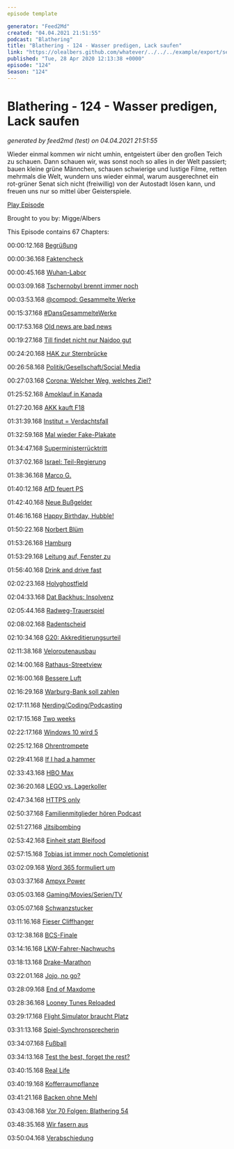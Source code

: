 ```yaml
---
episode template

generator: "Feed2Md"
created: "04.04.2021 21:51:55"
podcast: "Blathering"
title: "Blathering - 124 - Wasser predigen, Lack saufen"
link: "https://olealbers.github.com/whatever/../../../example/export/seasons/5/2020/4/Blathering - 124 - Wasser predigen, Lack saufen.md"
published: "Tue, 28 Apr 2020 12:13:38 +0000"
episode: "124"
Season: "124"
---
```


# Blathering - 124 - Wasser predigen, Lack saufen
_generated by feed2md (test) on 04.04.2021 21:51:55_

Wieder einmal kommen wir nicht umhin, entgeistert über den großen Teich zu schauen. Dann schauen wir, was sonst noch so alles in der Welt passiert; bauen kleine grüne Männchen, schauen schwierige und lustige Filme, retten mehrmals die Welt, wundern uns wieder einmal, warum ausgerechnet ein rot-grüner Senat sich nicht (freiwillig) von der Autostadt lösen kann, und freuen uns nur so mittel über Geisterspiele.

[Play Episode](https://www.blathering.de/podlove/file/1210/s/feed/c/mp3/blathering_124.mp3)

Brought to you by: Migge/Albers

This Episode contains 67 Chapters:


00:00:12.168 [Begrüßung]()

00:00:36.168 [Faktencheck]()

00:00:45.168 [Wuhan-Labor](https://taz.de/Corona-Streit-zwischen-USA-und-China/!5677109/)

00:03:09.168 [Tschernobyl brennt immer noch](https://www.deutschlandfunkkultur.de/arzt-zu-waldbraende-in-tschernobyl-jeder-mensch-kann.1008.de.html?dram:article_id=475507)

00:03:53.168 [@compod: Gesammelte Werke](https://twitter.com/search?q=(from%3Acompod)%20(%40blathering_pod)%20until%3A2020-04-28%20since%3A2020-04-21&src=typed_query&f=live)

00:15:37.168 [#DansGesammelteWerke](https://twitter.com/search?q=(from%3Aevildanwallace)%20(%40blathering_pod)%20until%3A2020-04-28%20since%3A2020-04-21&src=typed_query&f=live)

00:17:53.168 [Old news are bad news](https://www.spiegel.de/politik/deutschland/ursula-von-der-leyen-engagiert-agentur-von-kai-diekmann-fuer-social-media-auftritt-a-1277050.html)

00:19:27.168 [Till findet nicht nur Naidoo gut](https://twitter.com/Alert4_Alert4/status/1253678778955567111)

00:24:20.168 [HAK zur Sternbrücke](https://twitter.com/HAK_Hamburg/status/1254017724566720515)

00:26:58.168 [Politik/Gesellschaft/Social Media]()

00:27:03.168 [Corona: Welcher Weg, welches Ziel?](https://twitter.com/Fischblog/status/1253983767049445377)

01:25:52.168 [Amoklauf in Kanada](https://taz.de/Nach-Amoklauf-in-Kanada/!5680172/)

01:27:20.168 [AKK kauft F18](https://www.tagesschau.de/inland/bundeswehr-eurofighter-f18-103.html)

01:31:39.168 [Institut = Verdachtsfall](https://twitter.com/tazgezwitscher/status/1253357973486940161)

01:32:59.168 [Mal wieder Fake-Plakate](https://www.sueddeutsche.de/panorama/kriminalitaet-essen-unbekannte-haengen-ueber-30-gefaelschte-spd-plakate-auf-dpa.urn-newsml-dpa-com-20090101-200423-99-807402)

01:34:47.168 [Superministerrücktritt](https://www.tagesschau.de/ausland/brasilien-moro-ruecktritt-103.html)

01:37:02.168 [Israel: Teil-Regierung](https://www.tagesschau.de/ausland/israel-regierung-113.html)

01:38:36.168 [Marco G.](https://taz.de/Rechter-Nordkreuz-Prepper-Marko-G/!5679557/)

01:40:12.168 [AfD feuert PS](https://www.zeit.de/politik/deutschland/2020-04/christian-lueth-afd-entlassung-fraktionssprecher-rechtsradikalismus)

01:42:40.168 [Neue Bußgelder](https://www.wbs-law.de/verkehrsrecht/neuer-bussgeldkatalog-teure-zeiten-fuer-autofahrer-49217/)

01:46:16.168 [Happy Birthday, Hubble!](https://de.wikipedia.org/wiki/Hubble-Weltraumteleskop)

01:50:22.168 [Norbert Blüm](https://de.wikipedia.org/wiki/Norbert_Bl%C3%BCm)

01:53:26.168 [Hamburg]()

01:53:29.168 [Leitung auf, Fenster zu](https://www.presseportal.de/blaulicht/pm/82522/4576847)

01:56:40.168 [Drink and drive fast](https://www.presseportal.de/blaulicht/pm/6337/4578598)

02:02:23.168 [Holyghostfield](https://twitter.com/Velo_54/status/1253043385771995136)

02:04:33.168 [Dat Backhus: Insolvenz](https://www.spiegel.de/wirtschaft/unternehmen/corona-krise-baeckereikette-dat-backhus-stellt-insolvenzantrag-a-6c088462-babd-419a-952b-51c2c634f8f0)

02:05:44.168 [Radweg-Trauerspiel](https://twitter.com/GoexM/status/1253420397749350400)

02:08:02.168 [Radentscheid](https://radentscheid-hamburg.de/2020/04/21/radentscheid-hamburg-einigt-sich-mit-rot-gruen-auf-verbesserungen-fuer-radverkehr-initiative-wird-sich-fuer-weitere-massnahmen-einsetzen/)

02:10:34.168 [G20: Akkreditierungsurteil](https://mmm.verdi.de/recht/g20-akkreditierungen-rechtswidrig-entzogen-65949)

02:11:38.168 [Veloroutenausbau](https://hamburg1.de/nachrichten/44592/Velorouten_Ausbau_gestartet.html)

02:14:00.168 [Rathaus-Streetview](https://www.ndr.de/nachrichten/hamburg/360-Grad-Rundgang-durch-Hamburger-Rathaus,rathaustour100.html)

02:16:00.168 [Bessere Luft](https://hamburg1.de/nachrichten/44611/Luftqualitaet_in_Hamburg_deutlich_verbessert.html)

02:16:29.168 [Warburg-Bank soll zahlen](https://hamburg1.de/nachrichten/44626/Warburg_Bank_soll_160_Mio_Euro_zahlen.html)

02:17:11.168 [Nerding/Coding/Podcasting]()

02:17:15.168 [Two weeks](https://www.golem.de/news/huawei-watch-gt-2e-mit-sp02-messung-kostet-170-euro-2004-147970.html)

02:22:17.168 [Windows 10 wird 5](https://www.zdnet.com/article/windows-10-five-years-later-almost-nothing-turned-out-as-planned-and-thats-ok/)

02:25:12.168 [Ohrentrompete](https://twitter.com/randzonen/status/1252983329286172673)

02:29:41.168 [If I had a hammer](https://twitter.com/theGunrun/status/1252789873699745792)

02:33:43.168 [HBO Max](https://www.golem.de/news/konkurrenz-fuer-netflix-und-disney-hbo-max-startet-am-27-mai-2004-148015.html)

02:36:20.168 [LEGO vs. Lagerkoller](https://rebrickable.com/mocs/MOC-38952/Allouryuen/the-child-aka-baby-yoda/#photos)

02:47:34.168 [HTTPS only](https://twitter.com/podigee_de/status/1253284990386876417)

02:50:37.168 [Familienmitglieder hören Podcast](https://www.tobiasmigge.de/2020/04/22/2read-130-wer-bist-du/)

02:51:27.168 [Jitsibombing](https://twitter.com/stammtischphilo/status/1253708266820993024)

02:53:42.168 [Einheit statt Bleifood](https://twitter.com/stammtischphilo/status/1254534270183518208)

02:57:15.168 [Tobias ist immer noch Completionist](https://twitter.com/tmigge/status/1254017053226385408)

03:02:09.168 [Word 365 formuliert um](https://www.golem.de/news/office-365-microsoft-word-schlaegt-selbststaendig-alternative-saetze-vor-2004-148007.html)

03:03:37.168 [Ampyx Power](https://www.golem.de/news/ampyx-power-fliegendes-windkraftwerk-aus-den-niederlanden-2004-148050.html)

03:05:03.168 [Gaming/Movies/Serien/TV]()

03:05:07.168 [Schwanzstucker](https://twitter.com/stammtischphilo/status/1253714265049116674)

03:11:16.168 [Fieser Cliffhanger](https://en.wikipedia.org/wiki/Chapter_7:_The_Reckoning)

03:12:38.168 [BCS-Finale](https://www.merkur.de/leben/serien/better-call-saul-breaking-bad-netflix-sechste-staffel-finale-wann-coronavirus-zr-13700246.html)

03:14:16.168 [LKW-Fahrer-Nachwuchs](https://twitter.com/tmigge/status/1253767257957769220)

03:18:13.168 [Drake-Marathon](https://twitter.com/stammtischphilo/status/1254046504379187200)

03:22:01.168 [Jojo, no go?](https://twitter.com/stammtischphilo/status/1254163405746982912)

03:28:09.168 [End of Maxdome](https://www.golem.de/news/videostreaming-maxdome-abo-verschwindet-im-sommer-2004-148091.html)

03:28:36.168 [Looney Tunes Reloaded](https://twitter.com/joschasauer/status/1252851779026341896)

03:29:17.168 [Flight Simulator braucht Platz](https://www.golem.de/news/systemanforderung-flight-simulator-benoetigt-viel-speicher-2004-148020.html)

03:31:13.168 [Spiel-Synchronsprecherin](https://www.youtube.com/watch?v=QN_tRbqR6FI)

03:34:07.168 [Fußball]()

03:34:13.168 [Test the best, forget the rest?](https://www.spiegel.de/sport/fussball/fussball-bundesliga-robert-koch-institut-gegen-routinemaessige-coronavirus-tests-a-ed003a51-11f6-4f9d-9cd6-ead7e6ec3499)

03:40:15.168 [Real Life]()

03:40:19.168 [Kofferraumpflanze](https://twitter.com/stammtischphilo/status/1253270861680967680)

03:41:21.168 [Backen ohne Mehl](https://twitter.com/stammtischphilo/status/1254539067909451785)

03:43:08.168 [Vor 70 Folgen: Blathering 54](https://www.blathering.de/2018/07/blathering-054-alte-weisse-maenner-und-ihre-liebe-zu-grossen-bomben/)

03:48:35.168 [Wir fasern aus]()

03:50:04.168 [Verabschiedung]()


